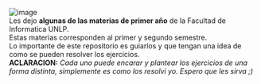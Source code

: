 ![image](https://github.com/Giancardonee/Primer-anho-Licenciatrura-en-Sistemas/assets/114377978/2f4332e6-7b5d-419a-999b-166454489ca9)  
Les dejo **algunas de las materias de primer año** de la Facultad de Informatica UNLP.  
Estas materias corresponden al primer y segundo semestre.  
Lo importante de este repositorio es guiarlos y que tengan una idea de como se pueden resolver los ejercicios.  
**ACLARACION:** *Cada uno puede encarar y plantear los ejercicios de una forma distinta, simplemente es como los resolvi yo. Espero que les sirva ;)*
